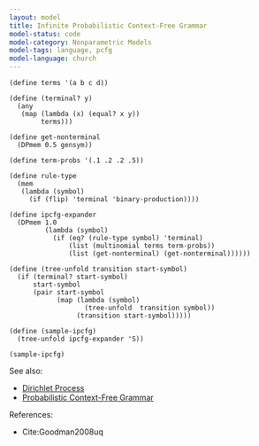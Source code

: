 ```yaml
---
layout: model
title: Infinite Probabilistic Context-Free Grammar
model-status: code
model-category: Nonparametric Models
model-tags: language, pcfg
model-language: church
---
```


    (define terms '(a b c d))
    
    (define (terminal? y)
      (any
       (map (lambda (x) (equal? x y))
            terms)))
    
    (define get-nonterminal
      (DPmem 0.5 gensym))
    
    (define term-probs '(.1 .2 .2 .5))
    
    (define rule-type
      (mem 
       (lambda (symbol)
         (if (flip) 'terminal 'binary-production))))
           
    (define ipcfg-expander
      (DPmem 1.0
             (lambda (symbol)
               (if (eq? (rule-type symbol) 'terminal)
                   (list (multinomial terms term-probs))
                   (list (get-nonterminal) (get-nonterminal))))))
    
    (define (tree-unfold transition start-symbol)
      (if (terminal? start-symbol)
          start-symbol
          (pair start-symbol 
                (map (lambda (symbol) 
                       (tree-unfold  transition symbol)) 
                     (transition start-symbol)))))
    
    (define (sample-ipcfg) 
      (tree-unfold ipcfg-expander 'S))
    
    (sample-ipcfg)

See also:

- [Dirichlet Process](/models/dpmem.html)
- [Probabilistic Context-Free Grammar](/models/pcfg.html)

References:

- Cite:Goodman2008uq
